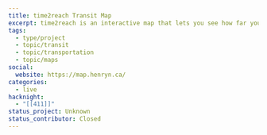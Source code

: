 ```yaml
---
title: time2reach Transit Map
excerpt: time2reach is an interactive map that lets you see how far you can go just using public transit.
tags:
  - type/project
  - topic/transit
  - topic/transportation
  - topic/maps
social:
  website: https://map.henryn.ca/
categories:
  - live
hacknight:
  - "[[411]]"
status_project: Unknown
status_contributor: Closed
---
```

